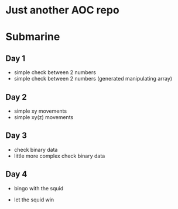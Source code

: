 # Just another AOC repo

# Submarine
## Day 1 
* simple check between 2 numbers
* simple check between 2 numbers (generated manipulating array)

## Day 2 
* simple xy movements
* simple xy(z) movements

## Day 3
* check binary data
* little more complex check binary data

## Day 4
* bingo with the squid
+ let the squid win